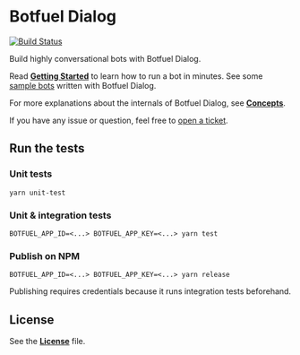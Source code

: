 # Botfuel Dialog

[![Build Status](https://travis-ci.org/Botfuel/botfuel-dialog.svg?branch=master)](https://travis-ci.org/Botfuel/botfuel-dialog)

Build highly conversational bots with Botfuel Dialog.

Read [**Getting Started**](https://docs.botfuel.io/dialog/getting-started) to learn how to run a bot in minutes.
See some [sample bots](https://github.com/topics/botfuel-dialog-samples) written with Botfuel Dialog.

For more explanations about the internals of Botfuel Dialog, see [**Concepts**](https://docs.botfuel.io/dialog/concepts).

If you have any issue or question, feel free to [open a ticket](https://github.com/Botfuel/botfuel-dialog/issues).

## Run the tests

### Unit tests

```shell
yarn unit-test
```

### Unit & integration tests

```shell
BOTFUEL_APP_ID=<...> BOTFUEL_APP_KEY=<...> yarn test
```

### Publish on NPM

```shell
BOTFUEL_APP_ID=<...> BOTFUEL_APP_KEY=<...> yarn release
```

Publishing requires credentials because it runs integration tests beforehand.

## License

See the [**License**](LICENSE.md) file.
